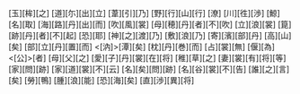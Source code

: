 [玉][桙][之] [道][尓][出][立] [葦][引][乃] [野][行][山][行] [潦] [川][徃][渉] [鯨][名][取] [海][路][丹][出][而] [吹][風][裳] [母][穂][丹][者][不][吹] [立][浪][裳] [箟][跡][丹][者][不][起] [恐][耶] [神][之][渡][乃] [敷][浪][乃] [寄][濱][部][丹] [高][山][矣] [部][立][丹][置][而] <[汭]>[潭][矣] [枕][丹][巻][而] [占][裳][無] [偃][為]<[公]>[者] [母][父][之] [愛][子][丹][裳][在][将] [稚][草][之] [妻][裳][有][将][等] [家][問][跡] [家][道][裳][不][云] [名][矣][問][跡] [名][谷][裳][不][告] [誰][之][言][矣] [勞][鴨] [腫][浪][能] [恐][海][矣] [直][渉][異][将]
